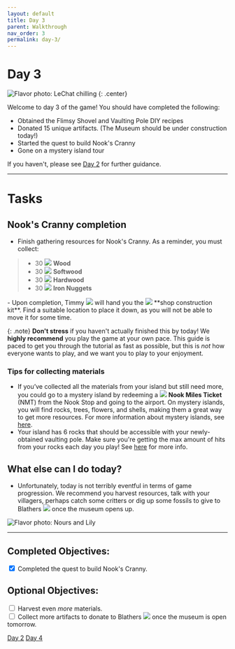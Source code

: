 ```yaml
---
layout: default
title: Day 3
parent: Walkthrough
nav_order: 3
permalink: day-3/
---
```


# Day 3

![Flavor photo: LeChat chilling](/acnhbeginners/assets/flavorphoto_3.png)
{: .center}

Welcome to day 3 of the game! You should have completed the following:

- Obtained the Flimsy Shovel and Vaulting Pole DIY recipes
- Donated 15 unique artifacts. (The Museum should be under construction today!) 
- Started the quest to build Nook's Cranny
- Gone on a mystery island tour

If you haven't, please see [Day 2](/acnhbeginners/day-2/) for further guidance.

* * *
# Tasks
## Nook's Cranny completion
- Finish gathering resources for Nook's Cranny. As a reminder, you must collect:
<blockquote>
  <ul>
    <li>30 <span><img src="https://alexislours.github.io/img/MenuIcon/DIYWoodNormal.png" id="inv-icon"></span> <b>Wood</b></li>
    <li>30 <span><img src="https://alexislours.github.io/img/MenuIcon/DIYWoodSoft.png" id="inv-icon"></span> <b>Softwood</b></li>
    <li>30 <span><img src="https://alexislours.github.io/img/MenuIcon/DIYWoodHard.png" id="inv-icon"></span> <b>Hardwood</b></li>
    <li>30 <span><img src="https://alexislours.github.io/img/MenuIcon/OreIron.png" id="inv-icon"></span> <b>Iron Nuggets</b><br></li>
  </ul>
</blockquote>
- Upon completion, Timmy <span><img src="https://alexislours.github.io/img/NpcIcon/rcm.png" id="inv-icon"></span> will hand you the <span><img src="https://alexislours.github.io/img/MenuIcon/TentWhite.png" id="inv-icon"></span> **shop construction kit**. Find a suitable location to place it down, as you will not be able to move it for some time.

{: .note}
**Don't stress** if you haven't actually finished this by today! We **highly recommend** you play the game at your own pace. This guide is paced to get you through the tutorial as fast as possible, but this is *not* how everyone wants to play, and we want you to play to your enjoyment. 

### Tips for collecting materials
- If you’ve collected all the materials from your island but still need more, you could go to a mystery island by redeeming a <span><img src="https://alexislours.github.io/img/MenuIcon/PlaneTicket.png" id="inv-icon"></span> **Nook Miles Ticket** (NMT) from the Nook Stop and going to the airport. On mystery islands, you will find rocks, trees, flowers, and shells, making them a great way to get more resources. For more information about mystery islands, see [here](https://chibisnorlax.github.io/acnhfaq/island-life/#what-are-the-different-mystery-islands-and-what-can-i-find-on-them).
- Your island has 6 rocks that should be accessible with your newly-obtained vaulting pole. Make sure you're getting the max amount of hits from your rocks each day you play! See [here](https://chibisnorlax.github.io/acnhfaq/island-life/#how-can-i-get-8-hits-from-a-rock) for more info.

## What else can I do today?
- Unfortunately, today is not terribly eventful in terms of game progression. We recommend you harvest resources, talk with your villagers, perhaps catch some critters or dig up some fossils to give to Blathers <span><img src="https://alexislours.github.io/img/NpcIcon/owl.png" id="inv-icon"></span> once the museum opens up. 

![Flavor photo: Nours and Lily](/acnhbeginners/assets/flavorphoto_7.jpg)

* * *
## Completed Objectives:
<div>
  <input type="checkbox" checked="yes"/>  
    <label>Completed the quest to build Nook's Cranny.</label> <br>
</div>

## Optional Objectives:
<div>
  <input type="checkbox">
  <label>Harvest even <i>more</i> materials.</label> <br>
  <input type="checkbox">
  <label>Collect more artifacts to donate to Blathers <span><img src="https://alexislours.github.io/img/NpcIcon/owl.png" id="inv-icon"></span> once the museum is open tomorrow.</label><br>
</div>

<a href="/acnhbeginners/day-2" class="btn btn-red" role="button"><span class="icon-arw-Left"></span> Day 2</a>
<a href="/acnhbeginners/day-4" class="btn btn-green" role="button">Day 4 <span class="icon-arw-Right"></span></a>
